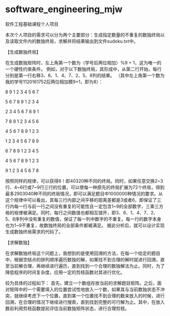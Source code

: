 # software_engineering_mjw
软件工程基础课程个人项目

本次个人项目的需求可以分为两个主要部分：生成指定数量的不重复的数独终局以及读取文件内的数独终局，求解并将结果输出到文件sudoku.txt中。

【生成数独终局】

在生成数独矩阵时，左上角第一个数为（学号后两位相加）%9 + 1，这为唯一的一个硬性约束条件。
例如，对于以下数独终局，其形成中，从第二行开始，每行分别是第一行右移3、6、1、4、7、2、5、8列的结果。
（其中左上角第一个数为我的学号1120161752后两位相加模9+1，即为8）：

8	9	1	2	3	4	5	6	7

5	6	7	8	9	1	2	3	4

2	3	4	5	6	7	8	9	1

7	8	9	1	2	3	4	5	6

4	5	6	7	8	9	1	2	3

1	2	3	4	5	6	7	8	9

6	7	8	9	1	2	3	4	5

4	5	6	7	8	9	1	2	3

9	1	2	3	4	5	6	7	8

按照同样的规律，可以获得8！即40320种不同的终局。同时，如果任意交换2~3行、4~6行或7~9行三行的位置，可以使每一种原先的终局扩展为72个终局，得到最多2903040种不同的终局情况，即可以满足题目中1000000种情况的要求。从这个规律中可以看出，其每三行内部之间平移的距离差都是3或者6，即保证了三行内每一行与前一行之间没有重复的可能性且一定包含1~9的全部数字，三乘三方格的规律被满足。同时，每行之间数值也都相互错开，即3、6、1、4、7、2、5、8序列中没有重复的数值，保证了每一列中数字的不重复。每一行的数字本身也为1~9不重复，故数独终局的全部条件都被满足。
据此分析后，就可以设计实现生成数独终局需求的代码了。

【求解数独】

在求解数独终局这个问题上，我想到的是使用回溯的方法，在每一个给定的题目中，根据空结点的排列顺序遍历数独的解，如果找不到合理的解时就进行回溯，直至当前解合理，再继续进行遍历，直到找到一个合理的数独解法为止。同时，为了降低程序的时间复杂度，应用一定的剪枝函数对其进行优化。

较为具体的过程如下：
首先，建立一个数组存放当前的求解题目矩阵。之后，面对矩阵中的一个需要填入的位置尝试性地放入一个数，如果其与当前数独状态不冲突，就继续考虑下一个位置，直到某一个位置找不到合理的数来放入的时候，进行回溯，在合理的情况下继续进行搜索，直到找到完整的可行解为止。其中，在放入数前利用剪枝函数提前评估当前数独矩阵状态，进行合理剪枝。
